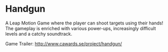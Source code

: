 # Handgun
A Leap Motion Game where the player can shoot targets using their hands! The gameplay is enriched with various power-ups, increasingly difficult levels and a catchy soundtrack.

Game Trailer:
http://www.cawards.se/project/handgun/
